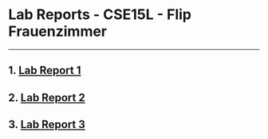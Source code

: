 # Lab Reports - CSE15L - Flip Frauenzimmer
---
## 1. [Lab Report 1](Lab1/lab1.md) 
## 2. [Lab Report 2](Lab2/lab2.md) 
## 3. [Lab Report 3](Lab3/lab3.md) 
<!--
## 4. [Lab Report 4]() 
## 5. [Lab Report 5]() 
## 6. [Lab Report 6]() 
## 7. [Lab Report 7]() 
## 8. [Lab Report 8]() 
## 9. [Lab Report 9]() 
 -->
